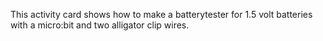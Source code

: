 This activity card shows how to make a batterytester for 1.5 volt batteries with a micro:bit and two alligator clip wires.

